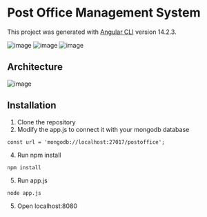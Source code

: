 # Post Office Management System

This project was generated with [Angular CLI](https://github.com/angular/angular-cli) version 14.2.3.

![image](https://user-images.githubusercontent.com/81837957/235459457-674b50c3-c897-466f-b53b-71db92b11549.png)
![image](https://user-images.githubusercontent.com/81837957/235459180-25936898-e8ca-48ee-a8e2-9713603399cb.png)
![image](https://user-images.githubusercontent.com/81837957/235459418-eba7a54b-d173-4906-a091-b0444b18bcbf.png)

## Architecture
![image](https://github.com/felismao/Post-Office-Management-System-FIT-2095/assets/81837957/d26d6870-4987-4407-a96e-931e1f520d07)

## Installation

1. Clone the repository
2. Modify the app.js to connect it with your mongodb database
```shell
const url = 'mongodb://localhost:27017/postoffice';
```
4. Run npm install
```shell
npm install
```
5. Run app.js
```shell
node app.js
```
5. Open localhost:8080
